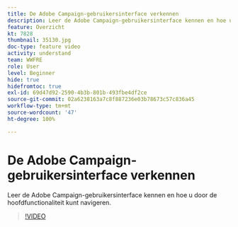 ```yaml
---
title: De Adobe Campaign-gebruikersinterface verkennen
description: Leer de Adobe Campaign-gebruikersinterface kennen en hoe u door de hoofdfunctionaliteit kunt navigeren.
feature: Overzicht
kt: 7828
thumbnail: 35130.jpg
doc-type: feature video
activity: understand
team: WWFRE
role: User
level: Beginner
hide: true
hidefromtoc: true
exl-id: 69d47d92-2590-4b3b-801b-493fbe4df2ce
source-git-commit: 02a6238163a7c8f887236e03b78673c57c836a45
workflow-type: tm+mt
source-wordcount: '47'
ht-degree: 100%

---
```


# De Adobe Campaign-gebruikersinterface verkennen

Leer de Adobe Campaign-gebruikersinterface kennen en hoe u door de hoofdfunctionaliteit kunt navigeren.

>[!VIDEO](https://video.tv.adobe.com/v/35130?quality=12)
